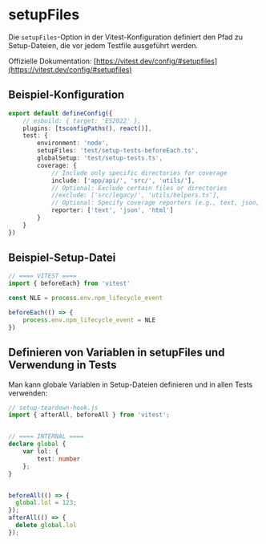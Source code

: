 # setupFiles

Die `setupFiles`-Option in der Vitest-Konfiguration definiert den Pfad zu Setup-Dateien, die vor jedem Testfile ausgeführt werden.

Offizielle Dokumentation: [https://vitest.dev/config/#setupfiles](https://vitest.dev/config/#setupfiles)

## Beispiel-Konfiguration

```typescript
export default defineConfig({
    // esbuild: { target: 'ES2022' },
    plugins: [tsconfigPaths(), react()],
    test: {
        environment: 'node',
        setupFiles: 'test/setup-tests-beforeEach.ts',
        globalSetup: 'test/setup-tests.ts',
        coverage: {
            // Include only specific directories for coverage
            include: ['app/api/', 'src/', 'utils/'],
            // Optional: Exclude certain files or directories
            //exclude: ['src/legacy/', 'utils/helpers.ts'],
            // Optional: Specify coverage reporters (e.g., text, json, html)
            reporter: ['text', 'json', 'html']
        }
    }
})
```

## Beispiel-Setup-Datei

```typescript
// ==== VITEST ====
import { beforeEach} from 'vitest'

const NLE = process.env.npm_lifecycle_event

beforeEach(() => {
    process.env.npm_lifecycle_event = NLE
})
```

## Definieren von Variablen in setupFiles und Verwendung in Tests

Man kann globale Variablen in Setup-Dateien definieren und in allen Tests verwenden:

```typescript
// setup-teardown-hook.js
import { afterAll, beforeAll } from 'vitest';


// ==== INTERNAL ====
declare global {
    var lol: {
        test: number
    };
}


beforeAll(() => {
  global.lol = 123;
});
afterAll(() => {
  delete global.lol
});
``` 
